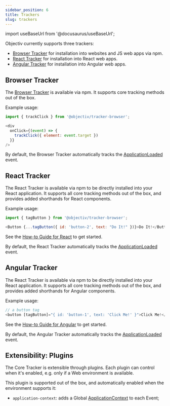 ```yaml
---
sidebar_position: 6
title: Trackers
slug: trackers
---
```


import useBaseUrl from '@docusaurus/useBaseUrl';

Objectiv currently supports three trackers:
* [Browser Tracker](#browser-tracker) for installation into websites and JS web apps via npm.
* [React Tracker](#react-tracker) for installation into React web apps.
* [Angular Tracker](#angular-tracker) for installation into Angular web apps.

## Browser Tracker
The [Browser Tracker](/tracking/api-reference/general/BrowserTracker.md) is available via npm. It supports 
core tracking methods out of the box.

Example usage:
```js
import { trackClick } from '@objectiv/tracker-browser';
```
```js
<div
  onClick={(event) => {
    trackClick({ element: event.target })
  }}
/>
```

By default, the Browser Tracker automatically tracks the 
[ApplicationLoaded](/tracking/api-reference/eventTrackers/trackApplicationLoaded.md) event.

## React Tracker
The React Tracker is available via npm to be directly installed into your React application. It supports all 
core tracking methods out of the box, and provides added shorthands for React components.

Example usage:
```js
import { tagButton } from '@objectiv/tracker-browser';
```
```js
<Button {...tagButton({ id: 'button-2', text: "Do It!" })}>Do It!</Button>
```

See the [How-to Guide for React](/tracking/how-to-guides/react/getting-started.md) to get started.

By default, the React Tracker automatically tracks the 
[ApplicationLoaded](/tracking/api-reference/eventTrackers/trackApplicationLoaded.md) event.

## Angular Tracker
The React Tracker is available via npm to be directly installed into your React application. It supports all 
core tracking methods out of the box, and provides added shorthands for Angular components.

Example usage:
```js
// a button tag 
<button [tagButton]="{ id: 'button-1', text: 'Click Me!' }">Click Me!</button>
```

See the [How-to Guide for Angular](/tracking/how-to-guides/angular/getting-started.md) to get started.

By default, the Angular Tracker automatically tracks the 
[ApplicationLoaded](/tracking/api-reference/eventTrackers/trackApplicationLoaded.md) event.

## Extensibility: Plugins
The Core Tracker is extensible through plugins. Each plugin can control when it's enabled, e.g. only if a Web
environment is available.

This plugin is supported out of the box, and automatically enabled when the environment supports it:
* `application-context`: adds a Global [ApplicationContext](/taxonomy/reference/global-contexts/ApplicationContext.md) 
  to each Event;